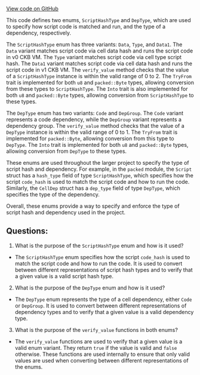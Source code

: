 [View code on GitHub](https://github.com/nervosnetwork/ckb/blob/develop/util/types/src/core/blockchain.rs)

This code defines two enums, `ScriptHashType` and `DepType`, which are used to specify how script code is matched and run, and the type of a dependency, respectively.

The `ScriptHashType` enum has three variants: `Data`, `Type`, and `Data1`. The `Data` variant matches script code via cell data hash and runs the script code in v0 CKB VM. The `Type` variant matches script code via cell type script hash. The `Data1` variant matches script code via cell data hash and runs the script code in v1 CKB VM. The `verify_value` method checks that the value of a `ScriptHashType` instance is within the valid range of 0 to 2. The `TryFrom` trait is implemented for both `u8` and `packed::Byte` types, allowing conversion from these types to `ScriptHashType`. The `Into` trait is also implemented for both `u8` and `packed::Byte` types, allowing conversion from `ScriptHashType` to these types.

The `DepType` enum has two variants: `Code` and `DepGroup`. The `Code` variant represents a code dependency, while the `DepGroup` variant represents a dependency group. The `verify_value` method checks that the value of a `DepType` instance is within the valid range of 0 to 1. The `TryFrom` trait is implemented for `packed::Byte`, allowing conversion from this type to `DepType`. The `Into` trait is implemented for both `u8` and `packed::Byte` types, allowing conversion from `DepType` to these types.

These enums are used throughout the larger project to specify the type of script hash and dependency. For example, in the `packed` module, the `Script` struct has a `hash_type` field of type `ScriptHashType`, which specifies how the script `code_hash` is used to match the script code and how to run the code. Similarly, the `CellDep` struct has a `dep_type` field of type `DepType`, which specifies the type of the dependency.

Overall, these enums provide a way to specify and enforce the type of script hash and dependency used in the project.
## Questions:
 1. What is the purpose of the `ScriptHashType` enum and how is it used?
- The `ScriptHashType` enum specifies how the script `code_hash` is used to match the script code and how to run the code. It is used to convert between different representations of script hash types and to verify that a given value is a valid script hash type.

2. What is the purpose of the `DepType` enum and how is it used?
- The `DepType` enum represents the type of a cell dependency, either `Code` or `DepGroup`. It is used to convert between different representations of dependency types and to verify that a given value is a valid dependency type.

3. What is the purpose of the `verify_value` functions in both enums?
- The `verify_value` functions are used to verify that a given value is a valid enum variant. They return `true` if the value is valid and `false` otherwise. These functions are used internally to ensure that only valid values are used when converting between different representations of the enums.
